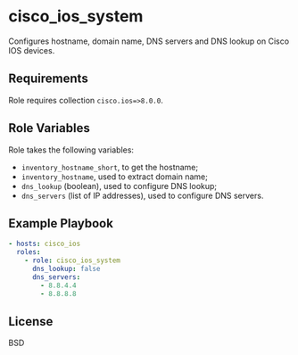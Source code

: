 cisco_ios_system
================

Configures hostname, domain name, DNS servers and DNS lookup on Cisco IOS devices.

Requirements
------------

Role requires collection `cisco.ios=>8.0.0`.

Role Variables
--------------

Role takes the following variables:

- `inventory_hostname_short`, to get the hostname;
- `inventory_hostname`, used to extract domain name;
- `dns_lookup` (boolean), used to configure DNS lookup;
- `dns_servers` (list of IP addresses), used to configure DNS servers.

Example Playbook
----------------

```yaml
- hosts: cisco_ios
  roles:
    - role: cisco_ios_system
      dns_lookup: false
      dns_servers:
        - 8.8.4.4
        - 8.8.8.8
```

License
-------

BSD
